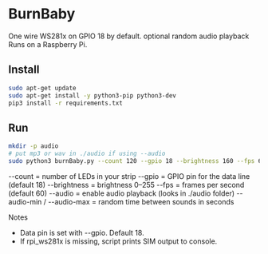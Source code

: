# BurnBaby 

One wire WS281x on GPIO 18 by default.
optional random audio playback
Runs on a Raspberry Pi.

## Install

```bash
sudo apt-get update
sudo apt-get install -y python3-pip python3-dev
pip3 install -r requirements.txt
```
## Run

```bash
mkdir -p audio
# put mp3 or wav in ./audio if using --audio
sudo python3 burnBaby.py --count 120 --gpio 18 --brightness 160 --fps 60 --audio --audio-min 20 --audio-max 90
```
--count = number of LEDs in your strip
--gpio = GPIO pin for the data line (default 18)
--brightness = brightness 0–255
--fps = frames per second (default 60)
--audio = enable audio playback (looks in ./audio folder)
--audio-min / --audio-max = random time between sounds in seconds

Notes
- Data pin is set with --gpio. Default 18.
- If rpi_ws281x is missing, script prints SIM output to console.
